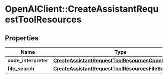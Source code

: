 # OpenAIClient::CreateAssistantRequestToolResources

## Properties
Name | Type | Description | Notes
------------ | ------------- | ------------- | -------------
**code_interpreter** | [**CreateAssistantRequestToolResourcesCodeInterpreter**](CreateAssistantRequestToolResourcesCodeInterpreter.md) |  | [optional] 
**file_search** | [**CreateAssistantRequestToolResourcesFileSearch**](CreateAssistantRequestToolResourcesFileSearch.md) |  | [optional] 

